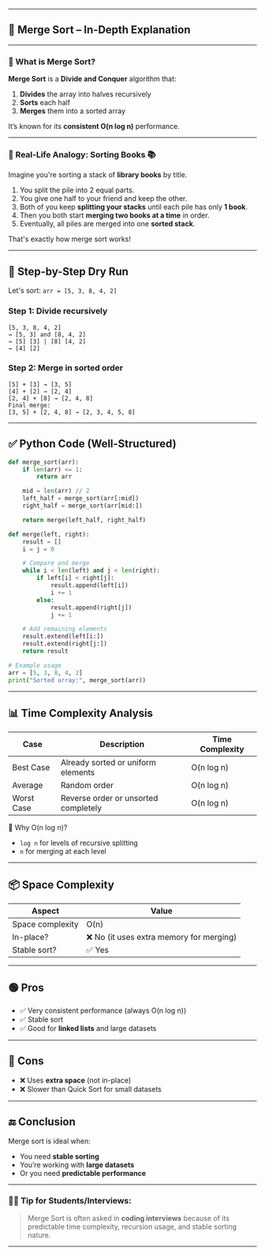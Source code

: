 
---

## 🔷 Merge Sort – In-Depth Explanation

---

### 📌 What is Merge Sort?

**Merge Sort** is a **Divide and Conquer** algorithm that:

1. **Divides** the array into halves recursively
2. **Sorts** each half
3. **Merges** them into a sorted array

It’s known for its **consistent O(n log n)** performance.

---

### 🛒 Real-Life Analogy: Sorting Books 📚

Imagine you're sorting a stack of **library books** by title.

1. You split the pile into 2 equal parts.
2. You give one half to your friend and keep the other.
3. Both of you keep **splitting your stacks** until each pile has only **1 book**.
4. Then you both start **merging two books at a time** in order.
5. Eventually, all piles are merged into one **sorted stack**.

That's exactly how merge sort works!

---

## 🧠 Step-by-Step Dry Run

Let's sort:
`arr = [5, 3, 8, 4, 2]`

### Step 1: Divide recursively

```
[5, 3, 8, 4, 2]
→ [5, 3] and [8, 4, 2]
→ [5] [3] | [8] [4, 2]
→ [4] [2]
```

### Step 2: Merge in sorted order

```
[5] + [3] → [3, 5]
[4] + [2] → [2, 4]
[2, 4] + [8] → [2, 4, 8]
Final merge:
[3, 5] + [2, 4, 8] → [2, 3, 4, 5, 8]
```

---

## ✅ Python Code (Well-Structured)

```python
def merge_sort(arr):
    if len(arr) <= 1:
        return arr

    mid = len(arr) // 2
    left_half = merge_sort(arr[:mid])
    right_half = merge_sort(arr[mid:])

    return merge(left_half, right_half)

def merge(left, right):
    result = []
    i = j = 0

    # Compare and merge
    while i < len(left) and j < len(right):
        if left[i] < right[j]:
            result.append(left[i])
            i += 1
        else:
            result.append(right[j])
            j += 1

    # Add remaining elements
    result.extend(left[i:])
    result.extend(right[j:])
    return result

# Example usage
arr = [5, 3, 8, 4, 2]
print("Sorted array:", merge_sort(arr))
```

---

## 📊 Time Complexity Analysis

| Case       | Description                          | Time Complexity |
| ---------- | ------------------------------------ | --------------- |
| Best Case  | Already sorted or uniform elements   | O(n log n)      |
| Average    | Random order                         | O(n log n)      |
| Worst Case | Reverse order or unsorted completely | O(n log n)      |

📌 Why O(n log n)?

* `log n` for levels of recursive splitting
* `n` for merging at each level

---

## 📦 Space Complexity

| Aspect           | Value                                   |
| ---------------- | --------------------------------------- |
| Space complexity | O(n)                                    |
| In-place?        | ❌ No (it uses extra memory for merging) |
| Stable sort?     | ✅ Yes                                   |

---

## 🟢 Pros

* ✅ Very consistent performance (always O(n log n))
* ✅ Stable sort
* ✅ Good for **linked lists** and large datasets

---

## 🔴 Cons

* ❌ Uses **extra space** (not in-place)
* ❌ Slower than Quick Sort for small datasets

---

## 🔚 Conclusion

Merge sort is ideal when:

* You need **stable sorting**
* You’re working with **large datasets**
* Or you need **predictable performance**

---

### 👨‍🏫 Tip for Students/Interviews:

> Merge Sort is often asked in **coding interviews** because of its predictable time complexity, recursion usage, and stable sorting nature.

---
